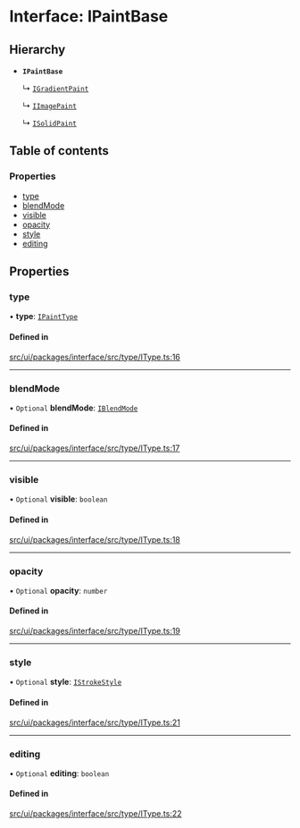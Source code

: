 # Interface: IPaintBase

## Hierarchy

- **`IPaintBase`**

  ↳ [`IGradientPaint`](IGradientPaint.md)

  ↳ [`IImagePaint`](IImagePaint.md)

  ↳ [`ISolidPaint`](ISolidPaint.md)

## Table of contents

### Properties

- [type](IPaintBase.md#type)
- [blendMode](IPaintBase.md#blendmode)
- [visible](IPaintBase.md#visible)
- [opacity](IPaintBase.md#opacity)
- [style](IPaintBase.md#style)
- [editing](IPaintBase.md#editing)

## Properties

### type

• **type**: [`IPaintType`](../modules.md#ipainttype)

#### Defined in

[src/ui/packages/interface/src/type/IType.ts:16](https://github.com/leaferjs/leafer-ui/blob/16756ed01a69dbd7bc933bd482f1080c8875c2f1/packages/interface/src/type/IType.ts#L16)

___

### blendMode

• `Optional` **blendMode**: [`IBlendMode`](../modules.md#iblendmode)

#### Defined in

[src/ui/packages/interface/src/type/IType.ts:17](https://github.com/leaferjs/leafer-ui/blob/16756ed01a69dbd7bc933bd482f1080c8875c2f1/packages/interface/src/type/IType.ts#L17)

___

### visible

• `Optional` **visible**: `boolean`

#### Defined in

[src/ui/packages/interface/src/type/IType.ts:18](https://github.com/leaferjs/leafer-ui/blob/16756ed01a69dbd7bc933bd482f1080c8875c2f1/packages/interface/src/type/IType.ts#L18)

___

### opacity

• `Optional` **opacity**: `number`

#### Defined in

[src/ui/packages/interface/src/type/IType.ts:19](https://github.com/leaferjs/leafer-ui/blob/16756ed01a69dbd7bc933bd482f1080c8875c2f1/packages/interface/src/type/IType.ts#L19)

___

### style

• `Optional` **style**: [`IStrokeStyle`](IStrokeStyle.md)

#### Defined in

[src/ui/packages/interface/src/type/IType.ts:21](https://github.com/leaferjs/leafer-ui/blob/16756ed01a69dbd7bc933bd482f1080c8875c2f1/packages/interface/src/type/IType.ts#L21)

___

### editing

• `Optional` **editing**: `boolean`

#### Defined in

[src/ui/packages/interface/src/type/IType.ts:22](https://github.com/leaferjs/leafer-ui/blob/16756ed01a69dbd7bc933bd482f1080c8875c2f1/packages/interface/src/type/IType.ts#L22)
